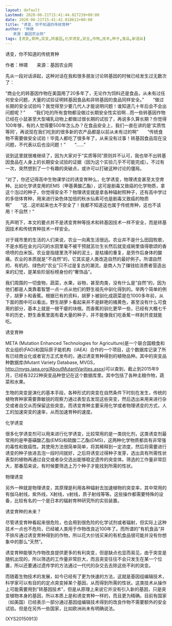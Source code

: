 ```yaml
---
layout: default
Lastmod: 2020-06-21T15:41:44.027239+00:00
date: 2020-06-21T15:41:42.018612+00:00
title: "诱变，你不知道的传统育种"
author: "林啸
　　来源：基因农业网"
tags: [诱变,育种,突变,转基因,化学诱变,安全,作物,技术,种子,食品,新语丝]
---
```


诱变，你不知道的传统育种

作者：林啸　　来源：基因农业网

先从一段对话讲起，这种对话在我和很多朋友讨论转基因的时候已经发生过无数次了：

“商业化的转基因作物在美国用了20多年了，无论作为饲料还是食品，从未有过任何安全问题，大量的试验证明转基因食品和非转基因的食品同样安全。”　　“做过长期的安全试验吗？我觉得至少要几代人才能说明问题！谁知道几十年后会不会出问题呢？”　　“我们吃的所有食物都没做过长期安全性实验啊…而一些转基因作物已经在小鼠甚至大型哺乳动物上都做过很长期的试验了，再说多久算长期？你觉得100年够，有的人觉得要500年怎么办？在食品安全上，我们一直在讲的是‘实质性等同’，再说现在我们吃到的很多新的农产品都是以前从未有过的啊”　　“传统食物不需要做安全试验！毕竟人都吃了很多年了，从来没有过事！转基因食品现在没问题，不代表以后也没问题！”　　“……”

说到这里就很难继续了，因为大家对于“实质等同”原则并不认可，我也举不出转基因食品在人身上的长期安全试验的证据（因为这个实验几乎不可能完成）。不过有一次，突然想到了一个有趣的突破点，或许可以打破这种讨论的僵局。

“对了，你还记得高中生物课学过的诱变育种么，化学诱变，物理诱变甚至太空育种。比如化学诱变用的EMS（甲基黄酸乙酯），这可是剧毒又致癌的化学物质，拿这个泡过的种子，你觉得安全不？物理诱变就是拿各种辐射照种子，还有高中学过的多倍体育种，用来进行染色体加倍的秋水仙素可也是剧毒又致癌的物质啊”　　“这…这听起来也太不安全了！我都不知道这也属于传统育种，这也不该用！不自然！”

先声明下，本文的要点并不是诱变育种等技术和转基因技术一样不安全，而是转基因技术和传统育种技术一样安全。

对于城市里的生活的人们来说，农业一向离生活很远。农业并不是什么田园牧歌，不是水稻在金光闪闪的水田里毫不被干预就茁壮生长然后就变成碗里值得歌颂的香喷喷的白米饭。农业是指缝里洗不掉的泥土，是枯燥的重复，是劳作后身体的酸痛。农业的本质就是“不自然”的，它其实是人类改造自然的最好例子。所谓自然的、有机的、绿色的“农业”只不过是复古的潮流，是商人为了赚钱给消费者营造出来的幻觉，是某些阶层标榜身份的“奢饰品”。

我们周围的一切食物，蔬菜，水果，谷物，甚至肉类，没有什么是”自然“的，因为他们都是人类靠着智慧一点一点从他们的野生祖先中驯化得到的。举两个简单的例子，胡萝卜和香蕉。根据已有的资料，胡萝卜被驯化成蔬菜是在1000多年前，从下面的图中可以看出，野生胡萝卜看起来并不是鲜艳的橘黄色，甚至没有什么可食用的部分，基本上就是一根干瘪的块根。而香蕉的驯化更早一些，已经有大概七千年的历史，野生香蕉里面有着大量的种子，并不能像我们吃香蕉一样剥开皮就能吃。

诱变育种

META (Mutation Enhanced Technologies for Agriculture)是一个联合国粮食和农业组织(FAO)和国际原子能机构（IAEA）合作的一个项目，这个数据库记录了所有已经商业化或者官方正式发布的，通过诱变育种得到的植物品种。其中的突变品种数据库(Mutant Variety Database, MVGS，http://mvgs.iaea.org/AboutMutantVarities.aspx)可以查到，截止到2015年9月，已经有3222种突变品种登记在这个数据库里。其中包括了各种主粮作物，蔬菜和水果。

生物的突变是演化的基本手段，各种形式的突变在自然条件下时刻在发生，传统的植物育种家需要靠敏锐的观察力通过表型去发现这些突变，然后选出来用来进行杂交或者自交从而保留这些突变。而诱变育种主要采用化学或者物理诱变的方式，人工的加速突变的速率，从而加速育种的速度。

化学诱变

很多化学诱变剂可以用来进行化学诱变，比较常用的是一类烷化剂，这类诱变剂最常用的是甲基磺酸乙脂(EMS)和硫酸二乙酯(DMS)，这两种化学物质都具有非常强的毒性和致癌性。其使用方法很简单简单，将其稀释到一定浓度，然后将需要进行诱变的种子放进去泡一段时间就好，之后将诱变过得种子发芽，选出具有所需性状表型的植物再通过自交或者杂交选出能够稳定遗传的突变体。筛选的工作量非常巨大，那番茄来说，有时候要筛选上万个种子才能找到所需的性状。

物理诱变

另外一种就是物理诱变，其原理是利用各种辐射去加速植物的突变率，其中常用的有伽马射线，紫外线，X射线，γ射线，质子射线等等。这些操作都需要特殊的设备，比较有名的一个是日本的辐射育种研究所的实验装置。

诱变育种的未来？

尽管诱变育种看起来很危险，也会用到很危险的化学试剂或者辐射，但实际上这种技术一点也不危险，已经被人类用于作物改良近100年了。而所谓的”有机食品“并不排斥通过诱变育种得到的作物，所以花大价钱买来的有机食品很可能并没有你想象中的那么“天然”。

诱变育种能够为作物改良提供更多的有利突变，但是缺点也显而易见，由于突变是随机出现的，所以筛选的工作量非常巨大，而且突变往往不会只发生在某一个位置，所以还要通过遗传学的方法通过一代代的杂交去去除这些不利的突变。

而随着生物技术的发展，如今已经有了更为快速的方法，这就是基因组编辑技术，科学家可以有目的的定点突变掉某个基因，从而得到所需的性状。这类技术从操作上可能需要用到”转基因技术”，但是从原理上来说它并没有引入新的基因，只是突变植物本身的基因，所以本质上是和诱变育种一样的，而且更为精确。目前有国家（如美国）已经表示一部分通过基因组编辑技术得到的改良作物不需要额外的安全试验。但是在另外一些国家，比如欧洲尚未有明确说法。

(XYS20150913)

